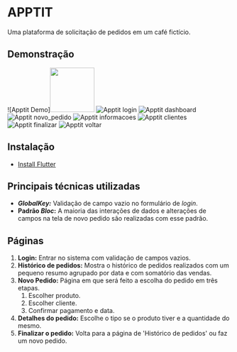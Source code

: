 # APPTIT

Uma plataforma de solicitação de pedidos em um café fictício.

## Demonstração

![Apptit Demo]<img src="https://github.com/thasciano/appetit_app/blob/master/demo/apptit.gif" width="100px" />
![Apptit login](demo/screen1.png)
![Apptit dashboard](demo/screen2.png)
![Apptit novo_pedido](demo/screen3.png)
![Apptit informacoes](demo/screen4.png)
![Apptit clientes](demo/screen5.png)
![Apptit finalizar](demo/screen6.png)
![Apptit voltar](demo/screen7.png)


## Instalação

* [Install Flutter](https://flutter.dev/get-started/)

## Principais técnicas utilizadas

* ***GlobalKey:*** Validação de campo vazio no formulário de *login*.
* **Padrão *Bloc*:** A maioria das interações de dados e alterações de campos na tela de novo pedido são realizadas com esse padrão.

## Páginas

1. **Login:** Entrar no sistema com validação de campos vazios.
2. **Histórico de pedidos:** Mostra o histórico de pedidos realizados com um pequeno resumo agrupado por data e com somatório das vendas.
3. **Novo Pedido:** Página em que será feito a escolha do pedido em três etapas.
   1. Escolher produto.
   2. Escolher cliente.
   3. Confirmar pagamento e data.
4. **Detalhes do pedido:** Escolhe o tipo se o produto tiver e a quantidade do mesmo.
5. **Finalizar o pedido:** Volta para a página de 'Histórico de pedidos' ou faz um novo pedido.
